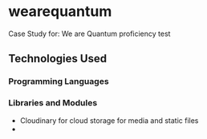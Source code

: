 # wearequantum

Case Study for: We are Quantum proficiency test


## Technologies Used
### Programming Languages

### Libraries and Modules

- Cloudinary for cloud storage for media and static files
- 